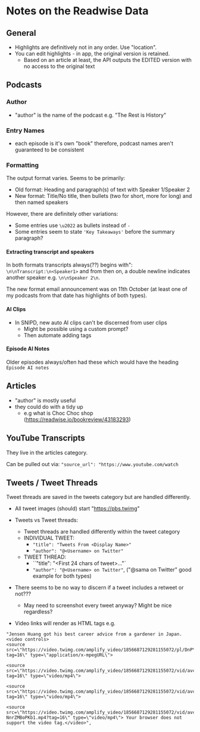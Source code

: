 # Notes on the Readwise Data

## General

- Highlights are definitively not in any order. Use "location".
- You can edit highlights - in app, the original version is retained.
    - Based on an article at least, the API outputs the EDITED version with no access to
    the original text

## Podcasts

### Author
- "author" is the name of the podcast e.g. "The Rest is History"

### Entry Names
- each episode is it's own "book" therefore, podcast names aren't guaranteed to be consistent

### Formatting
The output format varies. Seems to be primarily:

- Old format: Heading and paragraph(s) of text with Speaker 1/Speaker 2
- New format: Title/No title, then bullets (two for short, more for long) and then named speakers

However, there are definitely other variations:

- Some entries use `\u2022` as bullets instead of `-`
- Some entries seem to state `'Key Takeaways'` before the summary paragraph?

#### Extracting transcript and speakers

In both formats transcripts always(??) begins with": `\n\nTranscript:\n<Speaker1>` and
from then on, a double newline indicates another speaker e.g. `\n\nSpeaker 2\n`.

The new format email announcement was on 11th October (at least one of my podcasts from
that date has highlights of both types).

#### AI Clips
- In SNIPD, new auto AI clips can't be discerned from user clips
    - Might be possible using a custom prompt?
    - Then automate adding tags

#### Episode AI Notes
Older episodes always/often had these which would have the heading `Episode AI notes`

## Articles

- "author" is mostly useful
- they could do with a tidy up
    - e.g what is Choc Choc shop (https://readwise.io/bookreview/43183293)

## YouTube Transcripts

They live in the articles category.

Can be pulled out via: `"source_url": "https://www.youtube.com/watch`


## Tweets / Tweet Threads

Tweet threads are saved in the tweets category but are handled differently.

- All tweet images (should) start "https://pbs.twimg"
- Tweets vs Tweet threads:
    - Tweet threads are handled differently within the tweet category
    - INDIVIDUAL TWEET:
        - `"title": "Tweets From <Display Name>"`
        - `"author": "@<Username> on Twitter"`
    - TWEET THREAD:
        - ``"title": "<First 24 chars of tweet>..."`
        - ``"author": "@<Username> on Twitter"``,
        ("@sama on Twitter" good example for both types)
- There seems to be no way to discern if a tweet includes a retweet or not???
    - May need to screenshot every tweet anyway? Might be nice regardless?


- Video links will render as HTML tags e.g.

```
"Jensen Huang got his best career advice from a gardener in Japan.
<video controls>
<source src=\"https://video.twimg.com/amplify_video/1856687129281155072/pl/DnPYfotYwx8_rn75.m3u8?tag=16\" type=\"application/x-mpegURL\">

<source src=\"https://video.twimg.com/amplify_video/1856687129281155072/vid/avc1/320x320/SMuHeA9MBI1JbzZB.mp4?tag=16\" type=\"video/mp4\">

<source src=\"https://video.twimg.com/amplify_video/1856687129281155072/vid/avc1/540x540/oSpAGIaXmqLPLcuG.mp4?tag=16\" type=\"video/mp4\">

<source src=\"https://video.twimg.com/amplify_video/1856687129281155072/vid/avc1/720x720/hS8r-NnrZMBoPKb1.mp4?tag=16\" type=\"video/mp4\"> Your browser does not support the video tag.</video>",
```
